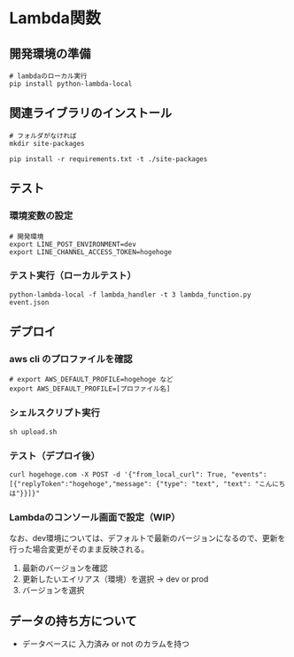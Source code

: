 # Lambda関数
## 開発環境の準備
```
# lambdaのローカル実行
pip install python-lambda-local
```

## 関連ライブラリのインストール
```
# フォルダがなければ
mkdir site-packages

pip install -r requirements.txt -t ./site-packages
```

## テスト
### 環境変数の設定
```
# 開発環境
export LINE_POST_ENVIRONMENT=dev
export LINE_CHANNEL_ACCESS_TOKEN=hogehoge
```

### テスト実行（ローカルテスト）
```
python-lambda-local -f lambda_handler -t 3 lambda_function.py event.json
```

## デプロイ
### aws cli のプロファイルを確認
```
# export AWS_DEFAULT_PROFILE=hogehoge など
export AWS_DEFAULT_PROFILE=[プロファイル名]
```

### シェルスクリプト実行
```
sh upload.sh
```

### テスト（デプロイ後）
```
curl hogehoge.com -X POST -d '{"from_local_curl": True, "events":[{"replyToken":"hogehoge","message": {"type": "text", "text": "こんにちは"}}]}"
```

### Lambdaのコンソール画面で設定（WIP）
なお、dev環境については、デフォルトで最新のバージョンになるので、更新を行った場合変更がそのまま反映される。
1. 最新のバージョンを確認
2. 更新したいエイリアス（環境）を選択 → dev or prod
3. バージョンを選択


## データの持ち方について
- データベースに 入力済み or not のカラムを持つ
